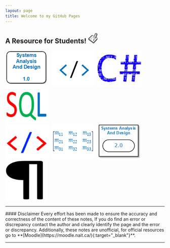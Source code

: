 ```yaml
---
layout: page
title: Welcome to my GitHub Pages
---
```


<!--![favicon](images/favicon-32x32.png)-->
<h2>A Resource for Students! <img src="images/favicon-32x32.png" alt="favicon"></h2>
<a href="anap1525/"><img src="anap1525/anap1525-icon.png" alt="anap1525" title="ANAP1525"></a>&nbsp;
<a href="comp1017/"><img src="comp1017/comp1017-icon.png" alt="comp1017" title="COMP1017"></a>&nbsp;
<a href="cpsc1012/"><img src="cpsc1012/cpsc1012-icon.png" alt="cpsc1012" title="CPSC1012"></a>&nbsp;
<a href="dmit1508/"><img src="dmit1508/dmit1508-icon.png" alt="dmit1508" title="DMIT1508"></a>&nbsp;
<br>
<a href="dmit1530/"><img src="dmit1530/dmit1530-icon.png" alt="dmit1530" title="DMIT1530"></a>&nbsp;
<a href="phys1521/"><img src="phys1521/phys1521-icon.png" alt="phys1521" title="PHYS1521"></a>&nbsp;
<a href="dmit2028/"><img src="dmit2028/dmit2028-icon.png" alt="dmit2028" title="DMIT2028"></a>
<a href="report-proofing"><img src="images/hidden-character.png" alt="hidden-character"></a>
<!--<a href="dmit2018/"><img src="dmit2018/dmit2018-icon.png" alt="dmit2018" title="DMIT2018 (HUST)"></a>-->
<br>
<hr/>
#### Disclaimer
Every effort has been made to ensure the accuracy and correctness of the content of these notes, If you do find an error or discrepancy contact the author and clearly identify the page and the error or discrepancy. Additionally, these notes are unofficial, for official resources go to **[Moodle](https://moodle.nait.ca/){:target="_blank"}**.
<hr/>